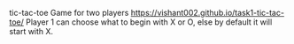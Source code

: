 tic-tac-toe Game for two players
https://vishant002.github.io/task1-tic-tac-toe/
Player 1 can choose what to begin with X or O, else by default it will start with X.
